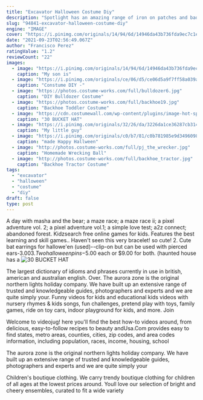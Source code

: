 ```yaml
---
title: "Excavator Halloween Costume Diy"
description: "Spotlight has an amazing range of iron on patches and badges for your next project. Shop from a variety of styles and"
slug: "94841-excavator-halloween-costume-diy"
engine: "IMAGE"
cover: "https://i.pinimg.com/originals/14/94/6d/14946da43b736fda9ec7c1ec0b15e510.jpg"
date: "2021-09-23T02:56:49.067Z"
author: "Francisco Perez"
ratingValue: "1.2"
reviewCount: "22"
images:
  - image: "https://i.pinimg.com/originals/14/94/6d/14946da43b736fda9ec7c1ec0b15e510.jpg"
    caption: "My son is"
  - image: "https://i.pinimg.com/originals/ce/06/d5/ce06d5a9f7ff58a039a8ccce78977c88.jpg"
    caption: "Constume DIY -"
  - image: "https://photos.costume-works.com/full/bulldozer6.jpg"
    caption: "DIY Bulldozer Costume"
  - image: "https://photos.costume-works.com/full/backhoe19.jpg"
    caption: "Backhoe Toddler Costume"
  - image: "https://cdn.costumewall.com/wp-content/plugins/image-hot-spotter/images/GilliganCostumeCosplay.jpg"
    caption: "30 BUCKET HAT"
  - image: "https://i.pinimg.com/originals/32/26/da/3226da1ce36287cb314704ed4abdfa5e.jpg"
    caption: "My little guy"
  - image: "https://i.pinimg.com/originals/c0/b7/81/c0b781985e9d3496098b84ef0627ecc3.jpg"
    caption: "made Happy Hallween"
  - image: "http://photos.costume-works.com/full/pj_the_wrecker.jpg"
    caption: "Homemade Wrecking Ball"
  - image: "http://photos.costume-works.com/full/backhoe_tractor.jpg"
    caption: "Backhoe Tractor Costume"
tags:
  - "excavator"
  - "halloween"
  - "costume"
  - "diy"
draft: false
type: post
---
```


A day with masha and the bear; a maze race; a maze race ii; a pixel adventure  vol. 2; a pixel adventure vol.1; a simple love test; a2z connect; abandoned forest. Kidzsearch free online games for kids. Features the best learning and skill games.. Haven't seen this very bracelet! so cute! 2. Cute bat earrings for hallowe'en (used)--clip-on but can be used with pierced ears-$3.00 3. Two halloween pins-$5.00 each or $9.00 for both. (haunted house has a
![30 BUCKET HAT](https://cdn.costumewall.com/wp-content/plugins/image-hot-spotter/images/GilliganCostumeCosplay.jpg "30 BUCKET HAT")

The largest dictionary of idioms and phrases currently in use in british, american and australian english. Over. The aurora zone is the original northern lights holiday company. We have built up an extensive range of trusted and knowledgeable guides, photographers and experts and we are quite simply your. Funny videos for kids and educational kids videos with nursery rhymes &amp; kids songs, fun challenges, pretend play with toys, family games, ride on toy cars, indoor playground for kids, and more. Join
<!--inArticleAds-->

<!--galleryOne-->

Welcome to videojug! here you'll find the best how-to videos around, from delicious, easy-to-follow recipes to beauty andUsa.Com provides easy to find states, metro areas, counties, cities, zip codes, and area codes information, including population, races, income, housing, school
<!--inArticleAds-->

<!--galleryTwo-->

The aurora zone is the original northern lights holiday company. We have built up an extensive range of trusted and knowledgeable guides, photographers and experts and we are quite simply your
<!--galleryThree-->

Children's boutique clothing. We carry trendy boutique clothing for children of all ages at the lowest prices around. Youll love our selection of bright and cheery ensembles, curated to fit a wide variety